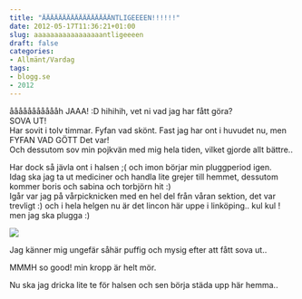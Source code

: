 ```yaml
---
title: "ÄÄÄÄÄÄÄÄÄÄÄÄÄÄÄÄÄNTLIGEEEEN!!!!!!"
date: 2012-05-17T11:36:21+01:00
slug: aaaaaaaaaaaaaaaaantligeeeen
draft: false
categories:
- Allmänt/Vardag
tags:
- blogg.se
- 2012
---
```

åååååååååååh JAAA! :D hihihih, vet ni vad jag har fått göra?  
SOVA UT!  
Har sovit i tolv timmar. Fyfan vad skönt. Fast jag har ont i huvudet nu, men FYFAN VAD GÖTT Det var!  
Och dessutom sov min pojkvän med mig hela tiden, vilket gjorde allt bättre..  
  
Har dock så jävla ont i halsen ;( och imon börjar min pluggperiod igen.  
Idag ska jag ta ut mediciner och handla lite grejer till hemmet, dessutom kommer boris och sabina och torbjörn hit :)  
Igår var jag på vårpicknicken med en hel del från våran sektion, det var trevligt :) och i hela helgen nu är det lincon här uppe i linköping.. kul kul ! men jag ska plugga :)  
  
![](/assets/images/blogg.se/sova1_202902254.jpg)  
  
Jag känner mig ungefär såhär puffig och mysig efter att fått sova ut..  
  
MMMH so good! min kropp är helt mör.  
  
Nu ska jag dricka lite te för halsen och sen börja städa upp här hemma..